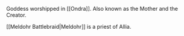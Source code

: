 Goddess worshipped in [[Ondra]]. Also known as the Mother and the Creator.

[[Meldohr Battlebraid|Meldohr]] is a priest of Allia.